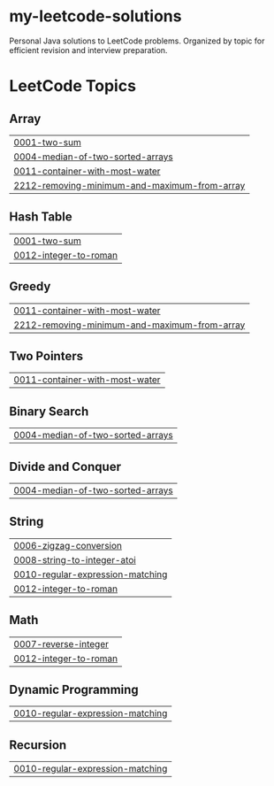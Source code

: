 # my-leetcode-solutions
Personal Java solutions to LeetCode problems. Organized by topic for efficient revision and interview preparation.

<!---LeetCode Topics Start-->
# LeetCode Topics
## Array
|  |
| ------- |
| [0001-two-sum](https://github.com/amitsah02/my-leetcode-solutions/tree/master/0001-two-sum) |
| [0004-median-of-two-sorted-arrays](https://github.com/amitsah02/my-leetcode-solutions/tree/master/0004-median-of-two-sorted-arrays) |
| [0011-container-with-most-water](https://github.com/amitsah02/my-leetcode-solutions/tree/master/0011-container-with-most-water) |
| [2212-removing-minimum-and-maximum-from-array](https://github.com/amitsah02/my-leetcode-solutions/tree/master/2212-removing-minimum-and-maximum-from-array) |
## Hash Table
|  |
| ------- |
| [0001-two-sum](https://github.com/amitsah02/my-leetcode-solutions/tree/master/0001-two-sum) |
| [0012-integer-to-roman](https://github.com/amitsah02/my-leetcode-solutions/tree/master/0012-integer-to-roman) |
## Greedy
|  |
| ------- |
| [0011-container-with-most-water](https://github.com/amitsah02/my-leetcode-solutions/tree/master/0011-container-with-most-water) |
| [2212-removing-minimum-and-maximum-from-array](https://github.com/amitsah02/my-leetcode-solutions/tree/master/2212-removing-minimum-and-maximum-from-array) |
## Two Pointers
|  |
| ------- |
| [0011-container-with-most-water](https://github.com/amitsah02/my-leetcode-solutions/tree/master/0011-container-with-most-water) |
## Binary Search
|  |
| ------- |
| [0004-median-of-two-sorted-arrays](https://github.com/amitsah02/my-leetcode-solutions/tree/master/0004-median-of-two-sorted-arrays) |
## Divide and Conquer
|  |
| ------- |
| [0004-median-of-two-sorted-arrays](https://github.com/amitsah02/my-leetcode-solutions/tree/master/0004-median-of-two-sorted-arrays) |
## String
|  |
| ------- |
| [0006-zigzag-conversion](https://github.com/amitsah02/my-leetcode-solutions/tree/master/0006-zigzag-conversion) |
| [0008-string-to-integer-atoi](https://github.com/amitsah02/my-leetcode-solutions/tree/master/0008-string-to-integer-atoi) |
| [0010-regular-expression-matching](https://github.com/amitsah02/my-leetcode-solutions/tree/master/0010-regular-expression-matching) |
| [0012-integer-to-roman](https://github.com/amitsah02/my-leetcode-solutions/tree/master/0012-integer-to-roman) |
## Math
|  |
| ------- |
| [0007-reverse-integer](https://github.com/amitsah02/my-leetcode-solutions/tree/master/0007-reverse-integer) |
| [0012-integer-to-roman](https://github.com/amitsah02/my-leetcode-solutions/tree/master/0012-integer-to-roman) |
## Dynamic Programming
|  |
| ------- |
| [0010-regular-expression-matching](https://github.com/amitsah02/my-leetcode-solutions/tree/master/0010-regular-expression-matching) |
## Recursion
|  |
| ------- |
| [0010-regular-expression-matching](https://github.com/amitsah02/my-leetcode-solutions/tree/master/0010-regular-expression-matching) |
<!---LeetCode Topics End-->